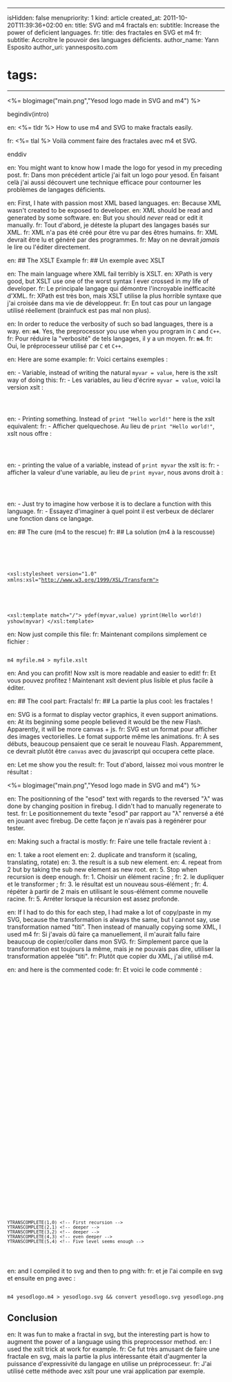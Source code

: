 -----
isHidden:       false
menupriority:   1
kind:           article
created_at:     2011-10-20T11:39:36+02:00
en: title: SVG and m4 fractals
en: subtitle: Increase the power of deficient languages.
fr: title: des fractales en SVG et m4
fr: subtitle: Accroître le pouvoir des languages déficients.
author_name: Yann Esposito
author_uri: yannesposito.com
# tags:
-----
<%= blogimage("main.png","Yesod logo made in SVG and m4") %>

begindiv(intro)

en: <%= tldr %> How to use m4 and SVG to make fractals easily.

fr: <%= tlal %> Voilà comment faire des fractales avec m4 et SVG.

enddiv

en: You might want to know how I made the logo for yesod in my preceding post.
fr: Dans mon précédent article j'ai fait un logo pour yesod. En faisant celà j'ai aussi découvert une technique efficace pour contourner les problèmes de langages déficients.

en: First, I hate with passion most XML based languages.
en: Because XML wasn't created to be exposed to developer. 
en: XML should be read and generated by some software.
en: But you should _never_ read or edit it manually.
fr: Tout d'abord, je déteste la plupart des langages basés sur XML.
fr: XML n'a pas été créé pour être vu par des êtres humains.
fr: XML devrait être lu et généré par des programmes.
fr: May on ne devrait _jamais_ le lire ou l'éditer directement.

en: ## The XSLT Example
fr: ## Un exemple avec XSLT

en: The main language where XML fail terribly is XSLT.
en: XPath is very good, but XSLT use one of the worst syntax I ever crossed in my life of developer.
fr: Le principale langage qui démontre l'incroyable inéfficacité d'XML.
fr: XPath est très bon, mais XSLT utilise la plus horrible syntaxe que j'ai croisée dans ma vie de développeur.
fr: En tout cas pour un langage utilisé réellement (brainfuck est pas mal non plus).

en: In order to reduce the verbosity of such so bad languages, there is a way.
en: **`m4`**. Yes, the preprocessor you use when you program in `C` and `C++`.
fr: Pour réduire la "verbosité" de tels langages, il y a un moyen.
fr: **`m4`**.
fr: Oui, le préprocesseur utilisé par `C` et `C++`.

en: Here are some example: 
fr: Voici certains exemples :

en: - Variable, instead of writing the natural `myvar = value`, here is the <sc>xslt</sc> way of doing this:
fr: - Les variables, au lieu d'écrire `myvar = value`, voici la version <sc>xslt</sc> :

<code class="xml">
<xsl:variable name="myvar" select="value"/>
</code>

en: - Printing something. Instead of `print "Hello world!"` here is the <sc>xslt</sc> equivalent:
fr: - Afficher quelquechose. Au lieu de `print "Hello world!"`, <sc>xslt</sc> nous offre :

<code class="xml">
<xsl:text 
    disable-output-escaping="yes"><![CDATA[Hello world!
]]></xsl:text>
</code>


en: - printing the value of a variable, instead of `print myvar` the <sc>xslt</sc> is:
fr: - afficher la valeur d'une variable, au lieu de `print myvar`, nous avons droit à :

<code class="xml">
<xslt:value-of select="myvar"/>
</code>

en: - Just try to imagine how verbose it is to declare a function with this language.
fr: - Essayez d'imaginer à quel point il est verbeux de déclarer une fonction dans ce langage.

en: ## The cure (m4 to the rescue)
fr: ## La solution (m4 à la rescousse)

<code class="xml">
<?xml version="1.0" standalone="yes"?> <!-- YES its XML -->
<!-- ← start a comment, then write some m4 directives:

define(`ydef',`<xsl:variable name="$1" select="$2"/>')
define(`yprint',`<xsl:text disable-output-escaping="yes"><![CDATA[$1]]></xsl:text>')
define(`yshow',`<xsl:value-of select="$1"/>')

-->
<!-- Yes, XML sucks to be read -->
<xsl:stylesheet version="1.0" xmlns:xsl="http://www.w3.org/1999/XSL/Transform">
<!-- And it sucks even more to edit -->
<xsl:template match="/">
    ydef(myvar,value)
    yprint(Hello world!)
    yshow(myvar)
</xsl:template>
</code>

en: Now just compile this file:
fr: Maintenant compilons simplement ce fichier :

<code class="zsh">
m4 myfile.m4 > myfile.xslt
</code>

en: And you can profit! Now <sc>xslt</sc> is more readable and easier to edit!
fr: Et vous pouvez profitez ! Maintenant <sc>xslt</sc> devient plus lisible et plus facile à éditer.

en: ## The cool part: Fractals!
fr: ## La partie la plus cool: les fractales !

en: SVG is a format to display vector graphics, it even support animations.
en: At its beginning some people believed it would be the new Flash. Apparently, it will be more canvas + js.
fr: SVG est un format pour afficher des images vectorielles. Le fomat supporte même les animations.
fr: À ses débuts, beaucoup pensaient que ce serait le nouveau Flash. Apparemment, ce devrait plutôt être `canvas` avec du javascript qui occupera cette place.

en: Let me show you the result:
fr: Tout d'abord, laissez moi vous montrer le résultat :

<object data="<%= blogimagedir %>main.svg" type="image/svg+xml" height="512" width="512"><%= blogimage("main.png","Yesod logo made in SVG and m4") %></object>

en: The positionning of the "esod" text with regards to the reversed "λ" was done by changing position in firebug. I didn't had to manually regenerate to test.
fr: Le positionnement du texte "esod" par rapport au "λ" renversé a été en jouant avec firebug. De cette façon je n'avais pas à regénérer pour tester.

en: Making such a fractal is mostly:
fr: Faire une telle fractale revient à :

en: 1. take a root element
en: 2. duplicate and transform it (scaling, translating, rotate)
en: 3. the result is a sub new element.
en: 4. repeat from 2 but by taking the sub new element as new root.
en: 5. Stop when recursion is deep enough.
fr: 1. Choisir un élément racine ;
fr: 2. le dupliquer et le transformer ;
fr: 3. le résultat est un nouveau sous-élément ;
fr: 4. répéter à partir de 2 mais en utilisant le sous-élément comme nouvelle racine.
fr: 5. Arréter lorsque la récursion est assez profonde.

en: If I had to do this for each step, I had make a lot of copy/paste in my SVG, because the transformation is always the same, but I cannot say, use transformation named "titi". Then instead of manually copying some XML, I used m4
fr: Si j'avais dû faire ça manuellement, il m'aurait fallu faire beaucoup de copier/coller dans mon SVG.
fr: Simplement parce que la transformation est toujours la même, mais je ne pouvais pas dire, utiliser la transformation appelée "titi".
fr: Plutôt que copier du XML, j'ai utilisé m4.

en: and here is the commented code:
fr: Et voici le code commenté :

<code class="xml" file="yesodlogo.m4">
<?xml version="1.0" encoding="UTF-8" standalone="no"?>
<!--
     M4 Macros
define(`YTRANSFORMONE', `scale(.43) translate(-120,-69) rotate(-10)')
define(`YTRANSFORMTWO', `scale(.43) translate(-9,-67.5) rotate(10)')
define(`YTRANSFORMTHREE', `scale(.43) translate(53,41) rotate(120)')
define(`YGENTRANSFORM', `translate(364,274) scale(3)')
define(`YTRANSCOMPLETE', `
    <g id="level_$1">
        <use style="opacity: .8" transform="YTRANSFORMONE" xlink:href="#level_$2" />
        <use style="opacity: .8" transform="YTRANSFORMTWO" xlink:href="#level_$2" />
        <use style="opacity: .8" transform="YTRANSFORMTHREE" xlink:href="#level_$2" />
    </g>
    <use transform="YGENTRANSFORM" xlink:href="#level_$1" />
')
 -->
<svg 
    xmlns="http://www.w3.org/2000/svg" 
    xmlns:xlink="http://www.w3.org/1999/xlink"
    x="64" y="64" width="512" height="512" viewBox="64 64 512 512"
    id="svg2" version="1.1">
    <g id="level_0"> <!-- some group, if I want to add other elements -->
        <!-- the text "λ" -->
        <text id="lambda" 
            fill="#333" style="font-family:Ubuntu; font-size: 100px"
            transform="rotate(180)">λ</text>
    </g>
    <!-- the text "esod" -->
    <text 
        fill="#333" 
        style="font-family:Ubuntu; font-size: 28px; letter-spacing: -0.10em" 
        x="-17.3" 
        y="69" 
        transform="YGENTRANSFORM">esod</text>
    <!-- ROOT ELEMENT -->
    <use transform="YGENTRANSFORM" xlink:href="#level_0" />

    YTRANSCOMPLETE(1,0) <!-- First recursion -->
    YTRANSCOMPLETE(2,1) <!-- deeper -->
    YTRANSCOMPLETE(3,2) <!-- deeper -->
    YTRANSCOMPLETE(4,3) <!-- even deeper -->
    YTRANSCOMPLETE(5,4) <!-- Five level seems enough -->
</svg>
</code>

en: and I compiled it to <sc>svg</sc> and then to <sc>png</sc> with:
fr: et je l'ai compile en <sc>svg</sc> et ensuite en <sc>png</sc> avec :

<code class="zsh">
m4 yesodlogo.m4 > yesodlogo.svg && convert yesodlogo.svg yesodlogo.png
</code>

## Conclusion

en: It was fun to make a fractal in <sc>svg</sc>, but the interesting part is how to augment the power of a language using this preprocessor method. 
en: I used the <sc>xslt</sc> trick at work for example.
fr: Ce fut très amusant de faire une fractale en <sc>svg</sc>, mais la partie la plus intéressante était d'augmenter la puissance d'expressivité du langage en utilise un préprocesseur.
fr: J'ai utilisé cette méthode avec <sc>xslt</sc> pour une vrai application par exemple.
